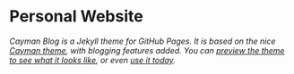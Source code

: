 # Personal Website

*Cayman Blog is a Jekyll theme for GitHub Pages. It is based on the nice [Cayman theme](https://pages-themes.github.io/cayman/), with blogging features added. You can [preview the theme to see what it looks like](http://lorepirri.github.io/cayman-blog), or even [use it today](#usage).*
